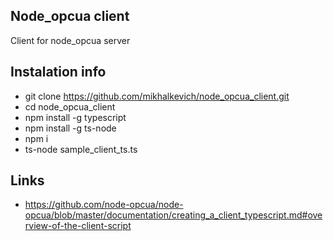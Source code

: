 ## Node_opcua client
Client for node_opcua server
## Instalation info
- git clone https://github.com/mikhalkevich/node_opcua_client.git
- cd node_opcua_client
- npm install -g typescript
- npm install -g ts-node
- npm i
- ts-node sample_client_ts.ts
## Links
- https://github.com/node-opcua/node-opcua/blob/master/documentation/creating_a_client_typescript.md#overview-of-the-client-script
